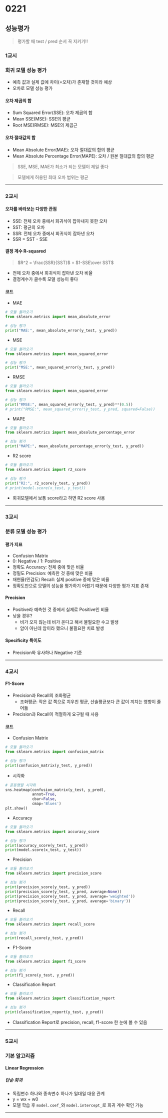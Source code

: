 # 0221
## 성능평가
> 평가할 때 test / pred 순서 꼭 지키기!!
### 1교시
### 회귀 모델 성능 평가
- 예측 값과 실제 값에 차이(=오차)가 존재할 것이라 예상
- 오차로 모델 성능 평가

#### 오차 제곱의 합
- Sum Squared Error(SSE): 오차 제곱의 합
- Mean SSE(MSE): SSE의 평균
- Root MSE(RMSE): MSE의 제곱근

#### 오차 절대값의 합
- Mean Absolute Error(MAE): 오차 절대값의 합의 평균
- Mean Absolute Percentage Error(MAPE): 오차 / 원본 절대값의 합의 평균
> SSE, MSE, MAE가 최소가 되는 모델이 제일 좋다

> 모델에게 허용된 최대 오차 범위는 평균
---
### 2교시
#### 오차를 바라보는 다양한 관점
- SSE: 전체 오차 중에서 회귀식이 잡아내지 못한 오차
- SST: 평균의 오차
- SSR: 전체 오차 중에서 회귀식이 잡아낸 오차
- SSR = SST - SSE
#### 결정 계수 R-squared
> $R^2 = \frac{SSR}{SST}$ = $1-SSE\over SST$
- 전체 오차 중에서 회귀식이 잡아낸 오차 비율
- 결정계수가 클수록 모델 성능이 좋다

#### 코드
- MAE
```python
# 모듈 불러오기
from sklearn.metrics import mean_absolute_error

# 성능 평가
print("MAE:", mean_absolute_error(y_test, y_pred))
```
- MSE
```python
# 모듈 불러오기
from sklearn.metrics import mean_squared_error

# 성능 평가
print("MSE:", mean_squared_error(y_test, y_pred))
```
- RMSE
```python
# 모듈 불러오기
from sklearn.metrics import mean_squared_error

# 성능 평가
print("RMSE:", mean_squared_error(y_test, y_pred)**(0.5))
# print("RMSE:", mean_squared_error(y_test, y_pred, squared=False))
```
- MAPE
```python
# 모듈 불러오기
from sklearn.metrics import mean_absolute_percentage_error

# 성능 평가
print("MAPE:", mean_absolute_percentage_error(y_test, y_pred))
```
- R2 score
```python
# 모듈 불러오기
from sklearn.metrics import r2_score

# 성능 평가
print("R2:", r2_score(y_test, y_pred))
# print(model.score(x_test, y_test))
```
- 회귀모델에서 보통 score라고 하면 R2 score 사용
---
### 3교시
### 분류 모델 성능 평가
#### 평가 지표
- Confusion Matrix
- 0: Negative / 1: Positive
- 정확도 Accuracy: 전체 중에 맞은 비율
- 정밀도 Precision: 예측한 것 중에 맞은 비율
- 재현율(민감도) Recall: 실제 positive 중에 맞은 비율
- 정확도만으로 모델의 성능을 평가하기 어렵기 때문에 다양한 평가 지표 존재

#### Precision
- Positive라 예측한 것 중에서 실제로 Positive인 비율
- 낮을 경우?
    - 비가 오지 않는데 비가 온다고 해서 불필요한 수고 발생
    - 암이 아닌데 암이라 했으니 불필요한 치료 발생

#### Specificity 특이도
- Precision와 유사하나 Negative 기준
---
### 4교시
#### F1-Score
- Precision과 Recall의 조화평균
    - 조화평균: 작은 값 쪽으로 치우친 평균, 산술평균보다 큰 값이 끼치는 영향이 줄어듦
- Precision과 Recall이 적절하게 요구될 때 사용

#### 코드
- Confusion Matrix
```python
# 모듈 불러오기
from sklearn.metrics import confusion_matrix

# 성능 평가
print(confusion_matrix(y_test, y_pred))
```
- 시각화
``` python
# 혼동행렬 시각화
sns.heatmap(confusion_matrix(y_test, y_pred), 
            annot=True,
            cbar=False,
            cmap='Blues')
plt.show()
```
- Accuracy
```python
# 모듈 불러오기
from sklearn.metrics import accuracy_score

# 성능 평가
print(accuracy_score(y_test, y_pred))
print(model.score(x_test, y_test))
```
- Precision
```python
# 모듈 불러오기
from sklearn.metrics import precision_score

# 성능 평가
print(precision_score(y_test, y_pred))
print(precision_score(y_test, y_pred, average=None))
print(precision_score(y_test, y_pred, average='weighted'))
print(precision_score(y_test, y_pred, average='binary'))
```
- Recall
```python
# 모듈 불러오기
from sklearn.metrics import recall_score

# 성능 평가
print(recall_score(y_test, y_pred))
```
- F1-Score
```python
# 모듈 불러오기
from sklearn.metrics import f1_score

# 성능 평가
print(f1_score(y_test, y_pred))
```
- Classification Report
```python
# 모듈 불러오기
from sklearn.metrics import classification_report

# 성능 평가
print(classification_report(y_test, y_pred))
```
- Classification Report로 precision, recall, f1-score 한 눈에 볼 수 있음
---
### 5교시
### 기본 알고리즘
#### Linear Regression
##### 단순 회귀
- 독립변수 하나와 종속변수 하나가 일대일 대응 관계
- y = wx + w0
- 모델 학습 후 ``model.coef_``와 ``model.intercept_``로 회귀 계수 확인 가능
---
